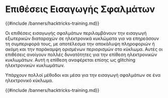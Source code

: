 # Επιθέσεις Εισαγωγής Σφαλμάτων

{{#include /banners/hacktricks-training.md}}

Οι επιθέσεις εισαγωγής σφαλμάτων περιλαμβάνουν την εισαγωγή εξωτερικών διαταραχών σε ηλεκτρονικά κυκλώματα για να επηρεάσουν τη συμπεριφορά τους, με αποτέλεσμα την αποκάλυψη πληροφοριών ή ακόμη και την παράκαμψη ορισμένων περιορισμών στο κύκλωμα. Αυτές οι επιθέσεις ανοίγουν πολλές δυνατότητες για την επίθεση ηλεκτρονικών κυκλωμάτων. Αυτή η επίθεση αναφέρεται επίσης ως glitching ηλεκτρονικών κυκλωμάτων.

Υπάρχουν πολλοί μέθοδοι και μέσα για την εισαγωγή σφαλμάτων σε ένα ηλεκτρονικό κύκλωμα.

{{#include /banners/hacktricks-training.md}}
